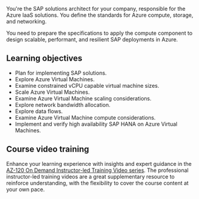 You're the SAP solutions architect for your company, responsible for the Azure IaaS solutions. You define the standards for Azure compute, storage, and networking.

You need to prepare the specifications to apply the compute component to design scalable, performant, and resilient SAP deployments in Azure.

## Learning objectives

- Plan for implementing SAP solutions.
- Explore Azure Virtual Machines.
- Examine constrained vCPU capable virtual machine sizes.
- Scale Azure Virtual Machines.
- Examine Azure Virtual Machine scaling considerations.
- Explore network bandwidth allocation.
- Explore data flows.
- Examine Azure Virtual Machine compute considerations.
- Implement and verify high availability SAP HANA on Azure Virtual Machines.

## Course video training

Enhance your learning experience with insights and expert guidance in the [AZ-120 On Demand Instructor-led Training Video series](/shows/on-demand-instructor-led-training-series/?products=azure&terms=az-120). The professional instructor-led training videos are a great supplementary resource to reinforce understanding, with the flexibility to cover the course content at your own pace.
